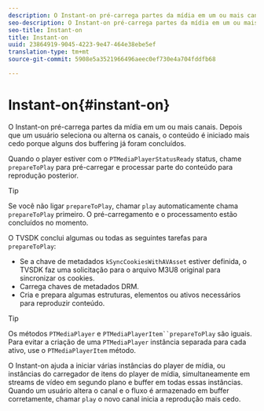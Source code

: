 ```yaml
---
description: O Instant-on pré-carrega partes da mídia em um ou mais canais. Depois que um usuário seleciona ou alterna os canais, o conteúdo é iniciado mais cedo porque alguns dos buffering já foram concluídos.
seo-description: O Instant-on pré-carrega partes da mídia em um ou mais canais. Depois que um usuário seleciona ou alterna os canais, o conteúdo é iniciado mais cedo porque alguns dos buffering já foram concluídos.
seo-title: Instant-on
title: Instant-on
uuid: 23864919-9045-4223-9e47-464e38ebe5ef
translation-type: tm+mt
source-git-commit: 5908e5a3521966496aeec0ef730e4a704fddfb68

---
```



# Instant-on{#instant-on}

O Instant-on pré-carrega partes da mídia em um ou mais canais. Depois que um usuário seleciona ou alterna os canais, o conteúdo é iniciado mais cedo porque alguns dos buffering já foram concluídos.

Quando o player estiver com o `PTMediaPlayerStatusReady` status, chame `prepareToPlay` para pré-carregar e processar parte do conteúdo para reprodução posterior.

>[!TIP]
>
>Se você não ligar `prepareToPlay`, chamar `play` automaticamente chama `prepareToPlay` primeiro. O pré-carregamento e o processamento estão concluídos no momento.

O TVSDK conclui algumas ou todas as seguintes tarefas para `prepareToPlay`:

* Se a chave de metadados `kSyncCookiesWithAVAsset` estiver definida, o TVSDK faz uma solicitação para o arquivo M3U8 original para sincronizar os cookies.
* Carrega chaves de metadados DRM.
* Cria e prepara algumas estruturas, elementos ou ativos necessários para reproduzir conteúdo.

>[!TIP]
>
>Os métodos `PTMediaPlayer` e `PTMediaPlayerItem``prepareToPlay` são iguais. Para evitar a criação de uma `PTMediaPlayer` instância separada para cada ativo, use o `PTMediaPlayerItem` método.

O Instant-on ajuda a iniciar várias instâncias do player de mídia, ou instâncias do carregador de itens do player de mídia, simultaneamente em streams de vídeo em segundo plano e buffer em todas essas instâncias. Quando um usuário altera o canal e o fluxo é armazenado em buffer corretamente, chamar `play` o novo canal inicia a reprodução mais cedo.
